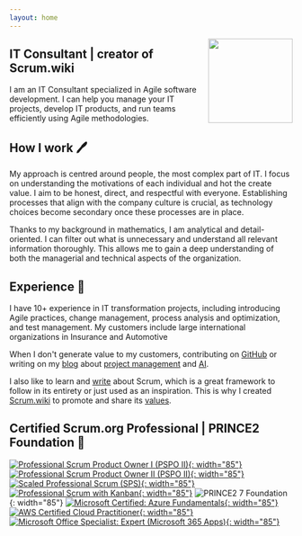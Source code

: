 ```yaml
---
layout: home
---
```


<img src="/assets/2022/cv/cv_pic_luca_franceschini.jpg" style="float:right;padding-left:10px" width="150">

<!-- IT Consultant | Agile Project Management | creator of Scrum.wiki -->
## IT Consultant | creator of Scrum.wiki

I am an IT Consultant specialized in Agile software development.
I can help you manage your IT projects, develop IT products, and run teams efficiently using Agile methodologies.

## How I work 🖊️

My approach is centred around people, the most complex part of IT.
I focus on understanding the motivations of each individual and hot the create value.
I aim to be honest, direct, and respectful with everyone.
Establishing processes that align with the company culture is crucial, as technology choices become secondary once these processes are in place.

Thanks to my background in mathematics, I am analytical and detail-oriented. I can filter out what is unnecessary and understand all relevant information thoroughly. This allows me to gain a deep understanding of both the managerial and technical aspects of the organization.

## Experience 💼

I have 10+ experience in IT transformation projects, including introducing Agile practices, change management, process analysis and optimization, and test management. My customers include large international organizations in Insurance and Automotive

When I don't generate value to my customers, contributing on [GitHub](https://github.com/lucafrance) or writing on my [blog](https://lucaf.eu/blog) about [project management](https://lucaf.eu/tags.html#Project%20Management) and [AI](https://lucaf.eu/tags.html#AI).

I also like to learn and [write](https://lucaf.eu/tags.html#Scrum) about Scrum, which is a great framework to follow in its entirety or just used as an inspiration. 
This is why I created [Scrum.wiki](https://scrum.wiki) to promote and share its [values](https://scrum.wiki/Scrum%20Values).

## Certified Scrum.org Professional | PRINCE2 Foundation 📜

[![Professional Scrum Product Owner I (PSPO II)](assets/2025/logos-certs/professional-scrum-product-owner-i-pspo-i.png){: width="85"}](https://www.credly.com/badges/3137ece2-15b9-4f41-ab8f-4bf1030f8eed/public_url)
[![Professional Scrum Product Owner II (PSPO II)](assets/2025/logos-certs/professional-scrum-product-owner-ii-pspo-ii.png){: width="85"}](https://www.credly.com/badges/0c643fef-cc27-4091-8b50-11e63629e1df/public_url)
[![Scaled Professional Scrum (SPS)](assets/2025/logos-certs/scaled-professional-scrum-sps.png){: width="85"}](https://www.credly.com/badges/0236fce4-c6c0-4518-aba4-ace0f3721ea6/public_url)
[![Professional Scrum with Kanban](assets/2025/logos-certs/professional-scrum-with-kanban-i-psk-i.png){: width="85"}](https://www.credly.com/badges/f34e69fd-2714-40e1-8611-5ccdfd869a79/public_url)
![PRINCE2 7 Foundation](assets/2025/logos-certs/prince2-foundation.png){: width="85"}
[![Microsoft Certified: Azure Fundamentals](assets/2025/logos-certs/microsoft-certified-azure-fundamentals.png){: width="85"}](https://www.credly.com/badges/b2e7fca0-aeb9-4521-b8e8-4a74d05fe252/public_url)
[![AWS Certified Cloud Practitioner](assets/2025/logos-certs/aws-certified-cloud-practitioner.png){: width="85"}](https://www.credly.com/badges/8bb5949f-1493-4e62-9e2f-44a0a9bc4338/public_url)
[![Microsoft Office Specialist: Expert (Microsoft 365 Apps)](assets/2025/logos-certs/microsoft-office-specialist-expert-microsoft-365-apps.png){: width="85"}](https://www.credly.com/badges/d3010017-2a96-4392-82ec-7779ca3f24d4/public_url)
